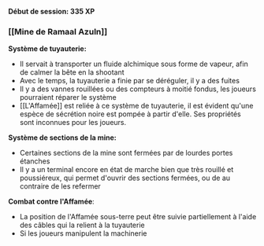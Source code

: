 **Début de session: 335 XP**

### [[Mine de Ramaal Azuln]]

**Système de tuyauterie:**
- Il servait à transporter un fluide alchimique sous forme de vapeur, afin de calmer la bête en la shootant
- Avec le temps, la tuyauterie a finie par se déréguler, il y a des fuites
- Il y a des vannes rouillées ou des compteurs à moitié fondus, les joueurs pourraient réparer le système
- [[L'Affamée]] est reliée à ce système de tuyauterie, il est évident qu'une espèce de sécrétion noire est pompée à partir d'elle. Ses propriétés sont inconnues pour les joueurs.

**Système de sections de la mine:**
- Certaines sections de la mine sont fermées par de lourdes portes étanches
- Il y a un terminal encore en état de marche bien que très rouillé et poussiéreux, qui permet d'ouvrir des sections fermées, ou de au contraire de les refermer

**Combat contre l'Affamée**:
- La position de l'Affamée sous-terre peut être suivie partiellement à l'aide des câbles qui la relient à la tuyauterie
- Si les joueurs manipulent la machinerie 
